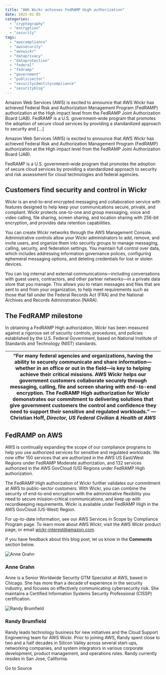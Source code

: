```yaml
---
title: "AWS Wickr achieves FedRAMP High authorization"
date: 2025-01-05
categories: 
  - "cryptography"
  - "encryption"
  - "security"
tags: 
  - "awscompliance"
  - "awssecurity"
  - "awswickr"
  - "dataprivacy"
  - "dataprotection"
  - "federal"
  - "fedramp"
  - "government"
  - "publicsector"
  - "securityidentitycompliance"
  - "securityblog"
---
```


Amazon Web Services (AWS) is excited to announce that AWS Wickr has achieved Federal Risk and Authorization Management Program (FedRAMP) authorization at the High impact level from the FedRAMP Joint Authorization Board (JAB). FedRAMP is a U.S. government–wide program that promotes the adoption of secure cloud services by providing a standardized approach to security and \[…\]

Amazon Web Services (AWS) is excited to announce that AWS Wickr has achieved Federal Risk and Authorization Management Program (FedRAMP) authorization at the High impact level from the FedRAMP Joint Authorization Board (JAB).

FedRAMP is a U.S. government–wide program that promotes the adoption of secure cloud services by providing a standardized approach to security and risk assessment for cloud technologies and federal agencies.

## Customers find security and control in Wickr

Wickr is an end-to-end encrypted messaging and collaboration service with features designed to help keep your communications secure, private, and compliant. Wickr protects one-to-one and group messaging, voice and video calling, file sharing, screen sharing, and location sharing with 256-bit encryption, and provides data retention capabilities.

You can create Wickr networks through the AWS Management Console. Administrative controls allow your Wickr administrators to add, remove, and invite users, and organize them into security groups to manage messaging, calling, security, and federation settings. You maintain full control over data, which includes addressing information governance polices, configuring ephemeral messaging options, and deleting credentials for lost or stolen devices.

You can log internal and external communications—including conversations with guest users, contractors, and other partner networks—in a private data store that you manage. This allows you to retain messages and files that are sent to and from your organization, to help meet requirements such as those that fall under the Federal Records Act (FRA) and the National Archives and Records Administration (NARA).

## The FedRAMP milestone

In obtaining a FedRAMP High authorization, Wickr has been measured against a rigorous set of security controls, procedures, and policies established by the U.S. Federal Government, based on National Institute of Standards and Technology (NIST) standards.

|   “For many federal agencies and organizations, having the ability to securely communicate and share information—whether in an office or out in the field—is key to helping achieve their critical missions. AWS Wickr helps our government customers collaborate securely through messaging, calling, file and screen sharing with end-to-end encryption. The FedRAMP High authorization for Wickr demonstrates our commitment to delivering solutions that give government customers the control and confidence they need to support their sensitive and regulated workloads.” — **Christian Hoff**, _Director, US Federal Civilian & Health at AWS_   |
| --- |

## FedRAMP on AWS

AWS is continually expanding the scope of our compliance programs to help you use authorized services for sensitive and regulated workloads. We now offer 150 services that are authorized in the AWS US East/West Regions under FedRAMP Moderate authorization, and 132 services authorized in the AWS GovCloud (US) Regions under FedRAMP High authorization.

The FedRAMP High authorization of Wickr further validates our commitment at AWS to public-sector customers. With Wickr, you can combine the security of end-to-end encryption with the administrative flexibility you need to secure mission-critical communications, and keep up with recordkeeping requirements. Wickr is available under FedRAMP High in the AWS GovCloud (US-West) Region.

For up-to-date information, see our AWS Services in Scope by Compliance Program page. To learn more about AWS Wickr, visit the AWS Wickr product page, or email wickr-interest@amazon.com.

If you have feedback about this blog post, let us know in the **Comments** section below.

![Anne Grahn](https://d2908q01vomqb2.cloudfront.net/22d200f8670dbdb3e253a90eee5098477c95c23d/2022/06/16/agrahn.jpg)

### Anne Grahn

Anne is a Senior Worldwide Security GTM Specialist at AWS, based in Chicago. She has more than a decade of experience in the security industry, and focuses on effectively communicating cybersecurity risk. She maintains a Certified Information Systems Security Professional (CISSP) certification.

![Randy Brumfield](https://d2908q01vomqb2.cloudfront.net/22d200f8670dbdb3e253a90eee5098477c95c23d/2022/06/17/bruran.jpg)

### Randy Brumfield

Randy leads technology business for new initiatives and the Cloud Support Engineering team for AWS Wickr. Prior to joining AWS, Randy spent close to two and a half decades in Silicon Valley across several start-ups, networking companies, and system integrators in various corporate development, product management, and operations roles. Randy currently resides in San Jose, California.

Go to Source
